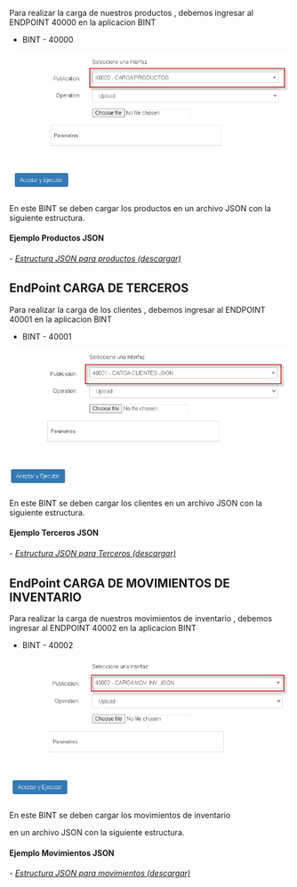 

Para realizar la carga de nuestros productos , debemos ingresar al ENDPOINT 40000 en la aplicacion BINT

* BINT  - 40000
  
![](BINT-40000.png)

En este BINT se deben cargar los productos en un archivo JSON con la siguiente estructura.


#### Ejemplo Productos JSON
###### - [Estructura JSON para productos (descargar)](http://docs.oasiscom.com/Desarrollo/productos.json)


## EndPoint CARGA DE TERCEROS

Para realizar la carga de los clientes , debemos ingresar al ENDPOINT 40001 en la aplicacion BINT

* BINT  - 40001
  
![](terceros-40001.png)

En este BINT se deben cargar los clientes
 en un archivo JSON con la siguiente estructura.

  #### Ejemplo Terceros JSON
###### - [Estructura JSON para Terceros (descargar)](http://docs.oasiscom.com/Desarrollo/terceros.json)


## EndPoint CARGA DE MOVIMIENTOS DE INVENTARIO

Para realizar la carga de nuestros movimientos de inventario , debemos ingresar al ENDPOINT 40002 en la aplicacion BINT

* BINT  - 40002
  
![](bint-40002.png)

En este BINT se deben cargar los movimientos de inventario

 en un archivo JSON con la siguiente estructura.

  #### Ejemplo Movimientos JSON
###### - [Estructura JSON para movimientos (descargar)](http://docs.oasiscom.com/Desarrollo/movimientos.json)